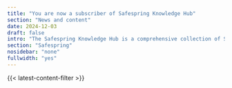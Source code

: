```yaml
---
title: "You are now a subscriber of Safespring Knowledge Hub"
section: "News and content"
date: 2024-12-03
draft: false
intro: "The Safespring Knowledge Hub is a comprehensive collection of Safespring's materials and resources, including webcasts, white papers, blogs, tech updates, and solution briefs, designed to provide in-depth insights and expertise in cloud services and security solutions."
section: "Safespring"
nosidebar: "none"
fullwidth: "yes"
---
```


{{< latest-content-filter >}}
